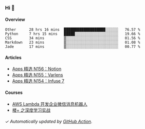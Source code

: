 ### Hi 👋

#### Overview

<!--START_SECTION:waka-->
```text
Other      28 hrs 16 mins  ███████████████████░░░░░░   76.57 % 
Python     7 hrs 15 mins   █████░░░░░░░░░░░░░░░░░░░░   19.66 % 
CSS        34 mins         ▒░░░░░░░░░░░░░░░░░░░░░░░░   01.56 % 
Markdown   23 mins         ▒░░░░░░░░░░░░░░░░░░░░░░░░   01.08 % 
Jade       17 mins         ▒░░░░░░░░░░░░░░░░░░░░░░░░   00.77 % 
```
<!--END_SECTION:waka-->

#### Articles

<!-- BLOG:START -->
- [Apps 精选 N156：Notion](https://huhuhang.com/post/product-hunt/product-hunt-n156)
- [Apps 精选 N155：Varlens](https://huhuhang.com/post/product-hunt/product-hunt-n155)
- [Apps 精选 N154：Infuse 7](https://huhuhang.com/post/product-hunt/product-hunt-n154)
<!-- BLOG:END -->

#### Courses

<!-- SYL:START -->
- [AWS Lambda 开发企业微信消息机器人](https://lanqiao.cn/courses/2868)
- [楼+ 之深度学习实战](https://lanqiao.cn/courses/2617)
<!-- SYL:END -->

###### ✓ Automatically updated by [GitHub Action](https://github.com/huhuhang/huhuhang/actions).
